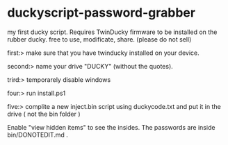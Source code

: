 # duckyscript-password-grabber

my first ducky script. Requires TwinDucky firmware to be installed on the rubber ducky. free to use, modificate, share. (please do not sell)

first:> make sure that you have twinducky installed on your device.

second:> name your drive "DUCKY" (without the quotes).

trird:> temporarely disable windows

four:> run install.ps1

five:> complite a new inject.bin script using duckycode.txt and put it in the drive ( not the bin folder )

Enable "view hidden items" to see the insides. The passwords are inside bin/DONOTEDIT.md .
